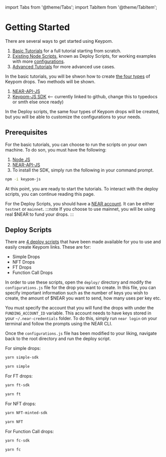 import Tabs from '@theme/Tabs';
import TabItem from '@theme/TabItem'; 

# Getting Started

There are several ways to get started using Keypom.  

1) [Basic Tutorials](simple-drops.md) for a full tutorial starting from scratch.  
2) [Existing Node Scripts](getting-started.md#deploy-scripts), known as Deploy Scripts, for working examples with more [configurations](../../Concepts/Keypom%20Protocol/Github%20Readme/Types%20of%20Drops/drop-customization.md).  
3) [Advanced Tutorials](../Advanced/ticketing/concept.md) for more advanced use cases.  

In the basic tutorials, you will be shwon how to create [the four types](/Concepts/Keypom%20Protocol/Github%20Readme/Types%20of%20Drops/introduction.md) of Keypom drops. Two methods will be shown.

1) [NEAR-API-JS](https://docs.near.org/tools/near-api-js/reference)  
2) [Keypom-JS SDK](https://github.com/keypom/keypom-js) <-- currently linked to github, change this to typedocs or smth else once ready)

In the Deploy scripts, the same four types of Keypom drops will be created, but you will be able to customize the configurations to your needs. 

## Prerequisites
For the basic tutorials, you can choose to run the scripts on your own machine. To do son, you must have the following:

1. [Node JS](https://docs.npmjs.com/downloading-and-installing-node-js-and-npm)  
2. [NEAR-API-JS](https://docs.near.org/tools/near-api-js/quick-reference#install)  
3. To install the SDK, simply run the following in your command prompt.  
```bash
npm -i keypom-js
```

At this point, you are ready to start the tutorials. To interact with the deploy scripts, you can continue reading this page.  

For the Deploy Scripts, you should have a [NEAR account](https://docs.near.org/concepts/basics/account). It can be either `testnet` or `mainnet`.
:::note
If you choose to use mainnet, you will be using real $NEAR to fund your drops.
:::

## Deploy Scripts

There are [4 deploy scripts](https://github.com/keypom/keypom/tree/main/deploy) that have been made available for you to use and easily create Keypom links. These are for:
- Simple Drops
- NFT Drops
- FT Drops
- Function Call Drops

In order to use these scripts, open the `deploy/` directory and modify the `configurations.js` file for the drop you want to create. In this file, you can specify important information such as the number of keys you wish to create, the amount of $NEAR you want to send, how many uses per key etc.

You must specify the account that you will fund the drops with under the `FUNDING_ACCOUNT_ID` variable. This account needs to have keys stored in your `~/.near-credentials` folder. To do this, simply run `near login` on your terminal and follow the prompts using the NEAR CLI.

Once the `configurations.js` file has been modified to your liking, navigate back to the
root directory and run the deploy script.

For simple drops:
<Tabs>
<TabItem value="KPJS" label="🔑Keypom-JS SDK">

```bash
yarn simple-sdk
```

</TabItem>
<TabItem value="NRJS" label="💻NEAR-API-JS">

```bash
yarn simple
```

</TabItem>
</Tabs>

For FT drops:
<Tabs>
<TabItem value="KPJS" label="🔑Keypom-JS SDK">

```bash
yarn ft-sdk
```

</TabItem>
<TabItem value="NRJS" label="💻NEAR-API-JS">

```bash
yarn ft
```

</TabItem>
</Tabs>

For NFT drops:
<Tabs>
<TabItem value="KPJS" label="🔑Keypom-JS SDK">

```bash
yarn NFT-minted-sdk
```

</TabItem>
<TabItem value="NRJS" label="💻NEAR-API-JS">

```bash
yarn NFT
```

</TabItem>
</Tabs>
For Function Call drops:
<Tabs>
<TabItem value="KPJS" label="🔑Keypom-JS SDK">

```bash
yarn fc-sdk
```

</TabItem>
<TabItem value="NRJS" label="💻NEAR-API-JS">

```bash
yarn fc
```

</TabItem>
</Tabs>